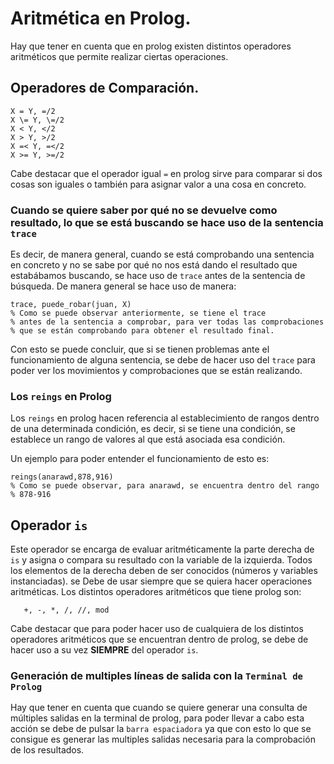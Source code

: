 # Aritmética en Prolog.

Hay que tener en cuenta que en prolog existen distintos operadores aritméticos que permite realizar ciertas operaciones.

## Operadores de Comparación.

```(prolog)
X = Y, =/2
X \= Y, \=/2
X < Y, </2
X > Y, >/2
X =< Y, =</2
X >= Y, >=/2
```

Cabe destacar que el operador igual `=` en prolog sirve para comparar si dos cosas son iguales o también para asignar valor a una cosa en concreto.

### Cuando se quiere saber por qué no se devuelve como resultado, lo que se está buscando se hace uso de la sentencia `trace`
Es decir, de manera general, cuando se está comprobando una sentencia en concreto y no se sabe por qué no nos está dando el resultado que estabábamos 
buscando, se hace uso de `trace` antes de la sentencia de búsqueda. De manera general se hace uso de manera:

```(prolog)
trace, puede_robar(juan, X)
% Como se puede observar anteriormente, se tiene el trace
% antes de la sentencia a comprobar, para ver todas las comprobaciones
% que se están comprobando para obtener el resultado final.
```

Con esto se puede concluir, que si se tienen problemas ante el funcionamiento de alguna sentencia,
se debe de hacer uso del `trace` para poder ver los movimientos y comprobaciones que se están realizando.

### Los `reings` en Prolog
Los `reings` en prolog hacen referencia al establecimiento de rangos dentro de una determinada condición, es decir,
si se tiene una condición, se establece un rango de valores al que está asociada esa condición.

Un ejemplo para poder entender el funcionamiento de esto es:

```(prolog)
reings(anarawd,878,916)
% Como se puede observar, para anarawd, se encuentra dentro del rango
% 878-916
```

## Operador `is`

Este operador se encarga de evaluar aritméticamente la parte derecha de `is` y asigna o compara
su resultado con la variable de la izquierda. Todos los elementos de la derecha deben de ser conocidos (números y variables instanciadas).
se Debe de usar siempre que se quiera hacer operaciones aritméticas. Los distintos operadores aritméticos que tiene prolog son:

```(prolog)
   +, -, *, /, //, mod
```

Cabe destacar que para poder hacer uso de cualquiera de los distintos operadores aritméticos que se encuentran dentro de prolog,
se debe de hacer uso a su vez **SIEMPRE** del operador `is`. 

### Generación de multiples líneas de salida con la `Terminal de Prolog`

Hay que tener en cuenta que cuando se quiere generar una consulta de múltiples salidas en la terminal de prolog, para poder llevar a cabo
esta acción se debe de pulsar la `barra espaciadora` ya que con esto lo que se consigue es generar las multiples salidas necesaria para la
comprobación de los resultados.